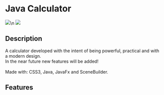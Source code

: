 <h1>Java Calculator</h1>

<img src="https://img.shields.io/badge/Java-Version%2011.0.9-orange">\n
<img src="https://img.shields.io/badge/JavaFx-Version%2011.0.2-green">
<img src="">
<img src="">
<img src="">
<img src="">

<h2>Description</h2>

A calculator developed with the intent of being powerful, practical and with a modern design.
<br>
In the near future new features will be added!
<br><br>
Made with: CSS3, Java, JavaFx and SceneBuilder.

<h2>Features</h2>

